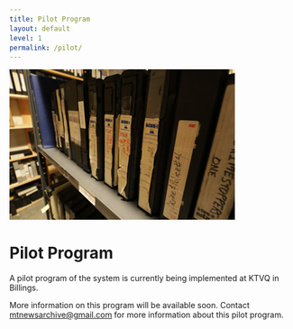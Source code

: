 ```yaml
---
title: Pilot Program
layout: default
level: 1
permalink: /pilot/
---
```



![Tape Stacks](/images/tape-row.jpg)

# Pilot Program

A pilot program of the system is currently being implemented at KTVQ in Billings.

More information on this program will be available soon. Contact mtnewsarchive@gmail.com for more information about this pilot program.

